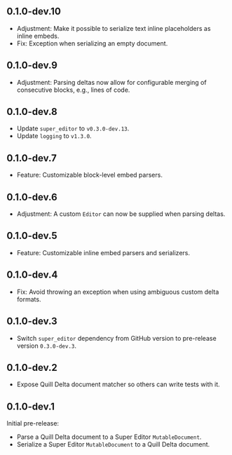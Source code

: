 ## 0.1.0-dev.10
* Adjustment: Make it possible to serialize text inline placeholders as inline embeds.
* Fix: Exception when serializing an empty document.

## 0.1.0-dev.9
* Adjustment: Parsing deltas now allow for configurable merging of consecutive blocks, e.g., lines of code.

## 0.1.0-dev.8
* Update `super_editor` to `v0.3.0-dev.13`.
* Update `logging` to `v1.3.0`.

## 0.1.0-dev.7
* Feature: Customizable block-level embed parsers.

## 0.1.0-dev.6
* Adjustment: A custom `Editor` can now be supplied when parsing deltas.

## 0.1.0-dev.5
* Feature: Customizable inline embed parsers and serializers.

## 0.1.0-dev.4
* Fix: Avoid throwing an exception when using ambiguous custom delta formats.

## 0.1.0-dev.3
* Switch `super_editor` dependency from GitHub version to pre-release version `0.3.0-dev.3`.

## 0.1.0-dev.2
* Expose Quill Delta document matcher so others can write tests with it.

## 0.1.0-dev.1
Initial pre-release:

* Parse a Quill Delta document to a Super Editor `MutableDocument`.
* Serialize a Super Editor `MutableDocument` to a Quill Delta document.
